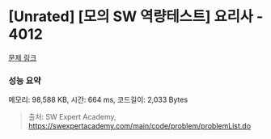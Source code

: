 # [Unrated] [모의 SW 역량테스트] 요리사 - 4012 

[문제 링크](https://swexpertacademy.com/main/code/problem/problemDetail.do?contestProbId=AWIeUtVakTMDFAVH) 

### 성능 요약

메모리: 98,588 KB, 시간: 664 ms, 코드길이: 2,033 Bytes



> 출처: SW Expert Academy, https://swexpertacademy.com/main/code/problem/problemList.do
